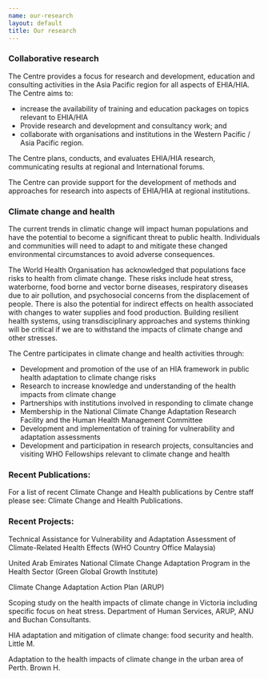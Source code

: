 ```yaml
---
name: our-research
layout: default
title: Our research
---
```


### Collaborative research

The Centre provides a focus for research and development, education and consulting activities in the Asia Pacific region for all aspects of EHIA/HIA.
The Centre aims to:

- increase the availability of training and education packages on topics relevant to EHIA/HIA
- Provide research and development and consultancy work; and
- collaborate with organisations and institutions in the Western Pacific / Asia Pacific region.


The Centre plans, conducts, and evaluates EHIA/HIA research, communicating results at regional and International forums.

The Centre can provide support for the development of methods and approaches for research into aspects of EHIA/HIA at regional institutions.

### Climate change and health

The current trends in climatic change will impact human populations and have the potential to become a significant threat to public health. Individuals and communities will need to adapt to  and mitigate these changed environmental circumstances to avoid adverse consequences.

The World Health Organisation has acknowledged that populations face risks to health from climate change.  These risks include heat stress, waterborne, food borne and vector borne diseases, respiratory diseases due to air pollution, and psychosocial concerns from the displacement of people. There is also the potential for indirect effects on health associated with changes to water supplies and food production.  Building resilient health systems, using transdisciplinary approaches and systems thinking will be critical if we are to withstand the impacts of climate change and other stresses.

The Centre participates in climate change and health activities through:

- Development and promotion of the use of an HIA framework in public health adaptation to climate change risks
- Research to increase knowledge and understanding of the health impacts from climate change
- Partnerships with institutions involved in responding to climate change
- Membership in the National Climate Change Adaptation Research Facility and the Human Health Management Committee
- Development and implementation of training for vulnerability and adaptation assessments
- Development and participation in research projects, consultancies and visiting WHO Fellowships relevant to climate change and health

### Recent Publications:

For a list of recent Climate Change and Health publications by Centre staff please see: Climate Change and Health Publications.

### Recent Projects:

Technical Assistance for Vulnerability and Adaptation Assessment of Climate-Related Health Effects (WHO Country Office Malaysia)

United Arab Emirates National Climate Change Adaptation Program in the Health Sector (Green Global Growth Institute)

Climate Change Adaptation Action Plan (ARUP)

Scoping study on the health impacts of climate change in Victoria including specific focus on heat stress. Department of Human Services, ARUP, ANU and Buchan Consultants.

HIA adaptation and mitigation of climate change: food security and health. Little M.

Adaptation to the health impacts of climate change in the urban area of Perth. Brown H.
